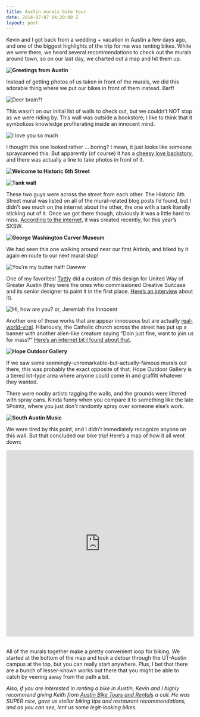 ```yaml
---
title: Austin murals bike tour
date: 2014-07-07 04:20:00 Z
layout: post
---
```


Kevin and I got back from a wedding + vacation in Austin a few days ago, and one of the biggest highlights of the trip for me was renting bikes. While we were there, we heard several recommendations to check out the murals around town, so on our last day, we charted out a map and hit them up. 

**![Greetings from Austin](/assets/2014-07-07-austin-greetings_from_austin.jpg)**

Instead of getting photos of us taken in front of the murals, we did this adorable thing where we put our bikes in front of them instead. Barf!

![Deer brain?!](/assets/2014-07-07-austin-book_people_deer.jpg)

This wasn’t on our initial list of walls to check out, but we couldn’t NOT stop as we were riding by. This wall was outside a bookstore; I like to think that it symbolizes knowledge profilerating inside an innocent mind.

![I love you so much](/assets/2014-07-07-austin-i_love_you_so_much.jpg) 

I thought this one looked rather ... boring? I mean, it just looks like someone spraycanned this. But apparently (of course) it has a [cheesy love backstory](http://austinist.com/2014/03/04/heres_the_musical_story_behind_the.php), and there was actually a line to take photos in front of it. 

**![Welcome to Historic 6th Street](/assets/2014-07-07-austin-welcome_historic_6th_street.jpg)**

**![Tank wall](/assets/2014-07-07-austin-tank_wall.jpg)**

These two guys were across the street from each other. The Historic 6th Street mural was listed on all of the mural-related blog posts I’d found, but I didn’t see much on the internet about the other, the one with a tank literally sticking out of it. Once we got there though, obviously it was a little hard to miss. [According to the internet](http://www.complex.com/art-design/2014/03/andrew-schoultz-sxsw-mural-features-a-tank-crashing-through-a-wall), it was created recently, for this year’s SXSW.

**![George Washington Carver Museum](/assets/2014-07-07-austin-g_w_carver_library.jpg)**

We had seen this one walking around near our first Airbnb, and biked by it again en route to our next mural stop!

![You’re my butter half! Dawww](/assets/2014-07-07-austin-youre_my_butter_half.jpg)

One of my favorites! [Tattly](http://tattly.com) did a custom of this design for United Way of Greater Austin (they were the ones who commissioned Creative Suitcase and its senior designer to paint it in the first place. [Here’s an interview](http://www.creativesuitcase.com/2012/05/youre-my-butter-half/) about it).

![Hi, how are you? or, Jeremiah the Innocent](/assets/2014-07-07-austin-hi_how_are_you.jpg) 

Another one of those works that are appear innocuous but are actually [real-world-viral](http://en.wikipedia.org/wiki/Daniel_Johnston#Art_career). Hilariously, the Catholic church across the street has put up a banner with another alien-like creature saying “Doin just fine, want to join us for mass?” [Here’s an internet bit I found about that](http://viz.dwrl.utexas.edu/content/jeremiah-innocent-icon).

**![Hope Outdoor Gallery](/assets/2014-07-07-austin-hope_outdoor_gallery.jpg)**

If we saw some seemingly-unremarkable-but-actually-famous murals out there, this was probably the exact opposite of that. Hope Outdoor Gallery is a tiered lot-type area where  anyone could come in and graffiti whatever they wanted. 

There were nooby artists tagging the walls, and the grounds were littered with spray cans. Kinda funny when you compare it to something like the late 5Pointz, where you just *don’t* randomly spray over someone else’s work. 

**![South Austin Music](/assets/2014-07-07-austin-south_austin_music.jpg)**

We were tired by this point, and I didn’t immediately recognize anyone on this wall. But that concluded our bike trip! Here’s a map of how it all went down:

<iframe width='100%' height='500px' frameBorder='0' src='https://a.tiles.mapbox.com/v4/psyoko.in28f6pp/attribution,zoompan,geocoder,share.html?access_token=pk.eyJ1IjoicHN5b2tvIiwiYSI6Ind4T05HY1kifQ.r-44XyZkJ87TR_yTWmldpA'></iframe>
&nbsp;

All of the murals together make a pretty convenient loop for biking. We started at the bottom of the map and took a detour through the UT-Austin campus at the top, but you can really start anywhere. Plus, I bet that there are a bunch of lesser-known works out there that you might be able to catch by veering away from the path a bit.

*Also, if you are interested in renting a bike in Austin, Kevin and I highly recommend giving Keith from [Austin Bike Tours and Rentals](http://www.austinbiketoursandrentals.com) a call. He was SUPER nice, gave us stellar biking tips and restaurant recommendations, and as you can see, lent us some legit-looking bikes.*
